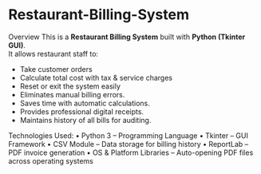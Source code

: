 # Restaurant-Billing-System
Overview
This is a **Restaurant Billing System** built with **Python (Tkinter GUI)**.  
It allows restaurant staff to:  
- Take customer orders  
- Calculate total cost with tax & service charges  
- Reset or exit the system easily  
- Eliminates manual billing errors.
- Saves time with automatic calculations.
-	Provides professional digital receipts.
-	Maintains history of all bills for auditing.


Technologies Used:
•	Python 3 – Programming Language
•	Tkinter – GUI Framework
•	CSV Module – Data storage for billing history
•	ReportLab – PDF invoice generation
•	OS & Platform Libraries – Auto-opening PDF files across operating systems
